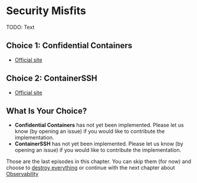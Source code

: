 # Security Misfits

TODO: Text

## Choice 1: Confidential Containers

* [Official site](https://github.com/confidential-containers)

## Choice 2: ContainerSSH

* [Official site](https://containerssh.io)

## What Is Your Choice?

* **Confidential Containers** has not yet been implemented. Please let us know (by opening an issue) if you would like to contribute the implementation.
* **ContainerSSH** has not yet been implemented. Please let us know (by opening an issue) if you would like to contribute the implementation.

Those are the last episodes in this chapter. You can skip them (for now) and choose to [destroy everything](../destroy/security.md) or continue with the next chapter about [Observability](../observability/README.md)
